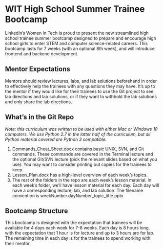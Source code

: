 # WIT High School Summer Trainee Bootcamp

LinkedIn’s Women In Tech is proud to present the new streamlined high school trainee summer bootcamp designed to prepare and encourage high school girls to enter STEM and computer science-related careers. This bootcamp lasts for 7 weeks (with an optional 8th week), and will introduce frontend and backend development.

## Mentor Expectations
Mentors should review lectures, labs, and lab solutions beforehand in order to effectively help the trainees with any questions they may have. It’s up to the mentor if they would like for their trainees to use the Git project to see lab directions and lab solutions, or if they want to withhold the lab solutions and only share the lab directions.

## What’s in the Git Repo
*Note: this curriculum was written to be used with either Mac or Windows 10 computers. We use Python 2.7 in the latter half of the curriculum, but all Python material covered are Python 3 compatible.*

1. Commands_Cheat_Sheet.docx contains basic UNIX, SVN, and Git commands. These commands are covered in the Terminal lecture and the optional Git/SVN lecture (pick the relevant slides based on what you use). You may want to consider printing out copies for the trainees to keep.
2. Lesson_Plan.docx has a high-level overview of each week’s topics.
3. The rest of the folders in the repo are each week’s lesson material. In each week’s folder, we’ll have lesson material for each day. Each day will have a corresponding lecture, lab, and lab solution. The filename convention is weekNumber.dayNumber_topic_title.pptx

## Bootcamp Structure
This bootcamp is designed with the expectation that trainees will be available for 4 days each week for 7-8 weeks. Each day is 8 hours long, with the expectation that 1 hour is for lecture and up to 3 hours are for lab. The remaining time in each day is for the trainees to spend working with their mentor.

